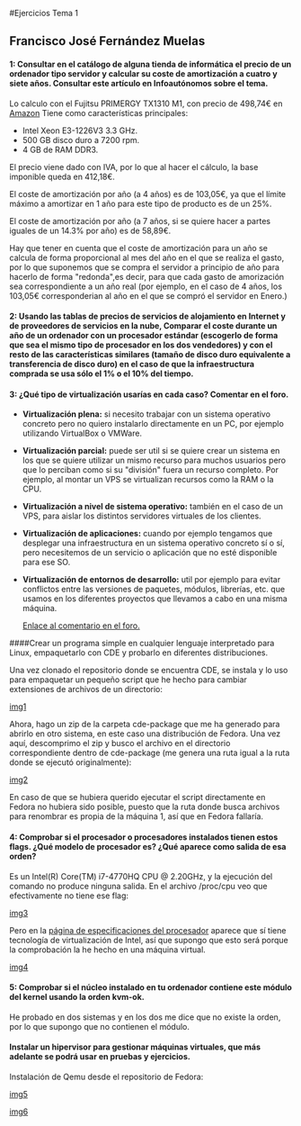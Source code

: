 #Ejercicios Tema 1
## Francisco José Fernández Muelas


#### 1: Consultar en el catálogo de alguna tienda de informática el precio de un ordenador tipo servidor y calcular su coste de amortización a cuatro y siete años. Consultar este artículo en Infoautónomos sobre el tema.

Lo calculo con el Fujitsu PRIMERGY TX1310 M1, con precio de 498,74€ en [Amazon](https://www.amazon.es/Fujitsu-PRIMERGY-TX1310-M1-E3-1226V3/dp/B00KDXRPCU/)
Tiene como características principales:

- Intel Xeon E3-1226V3 3.3 GHz.
- 500 GB disco duro a 7200 rpm.
- 4 GB de RAM DDR3.

El precio viene dado con IVA, por lo que al hacer el cálculo, la base imponible queda en 412,18€.

El coste de amortización por año (a 4 años) es de 103,05€, ya que el límite máximo a amortizar en 1 año para este tipo de producto es de un 25%.

El coste de amortización por año (a 7 años, si se quiere hacer a partes iguales de un 14.3% por año) es de 58,89€.

Hay que tener en cuenta que el coste de amortización para un año se calcula de forma proporcional al mes del año en el que se realiza el gasto, por lo que suponemos que se compra el servidor a principio de año para hacerlo de forma "redonda",es decir, para que cada gasto de amorización sea correspondiente a un año real (por ejemplo, en el caso de 4 años, los 103,05€ corresponderian al año en el que se compró el servidor en Enero.)

#### 2: Usando las tablas de precios de servicios de alojamiento en Internet y de proveedores de servicios en la nube, Comparar el coste durante un año de un ordenador con un procesador estándar (escogerlo de forma que sea el mismo tipo de procesador en los dos vendedores) y con el resto de las características similares (tamaño de disco duro equivalente a transferencia de disco duro) en el caso de que la infraestructura comprada se usa sólo el 1% o el 10% del tiempo.



#### 3: ¿Qué tipo de virtualización usarías en cada caso? Comentar en el foro.

- **Virtualización plena:** si necesito trabajar con un sistema operativo concreto pero no quiero instalarlo directamente en un PC, por ejemplo utilizando VirtualBox o VMWare.
- **Virtualización parcial:** puede ser util si se quiere crear un sistema en los que se quiere utilizar un mismo recurso para muchos usuarios pero que lo perciban como si su "división" fuera un recurso completo. Por ejemplo, al montar un VPS se virtualizan recursos como la RAM o la CPU.
-  **Virtualización a nivel de sistema operativo:** también en el caso de un VPS, para aislar los distintos servidores virtuales de los clientes.
- **Virtualización de aplicaciones:** cuando por ejemplo tengamos que desplegar una infraestructura en un sistema operativo concreto sí o sí, pero necesitemos de un servicio o aplicación que no esté disponible para ese SO.
- **Virtualización de entornos de desarrollo:** util por ejemplo para evitar conflictos entre las versiones de paquetes, módulos, librerías, etc. que usamos en los diferentes proyectos que llevamos a cabo en una misma máquina.

  [Enlace al comentario en el foro.](https://github.com/JJ/IV16-17/issues/1#issuecomment-251446492)

####Crear un programa simple en cualquier lenguaje interpretado para Linux, empaquetarlo con CDE y probarlo en diferentes distribuciones.

Una vez clonado el repositorio donde se encuentra CDE, se instala y lo uso para empaquetar un pequeño script que he hecho para cambiar extensiones de archivos de un directorio:

[img1](https://github.com/fjfernandez93/EjerciciosIV/blob/master/tema1/capturas/img1.png)

Ahora, hago un zip de la carpeta cde-package que me ha generado para abrirlo en otro sistema, en este caso una distribución de Fedora. Una vez aquí, descomprimo el zip y busco el archivo en el directorio correspondiente dentro de cde-package (me genera una ruta igual a la ruta donde se ejecutó originalmente):

[img2](https://github.com/fjfernandez93/EjerciciosIV/blob/master/tema1/capturas/img2.png)

En caso de que se hubiera querido ejecutar el script directamente en Fedora no hubiera sido posible, puesto que la ruta donde busca archivos para renombrar es propia de la máquina 1, así que en Fedora fallaría.


#### 4: Comprobar si el procesador o procesadores instalados tienen estos flags. ¿Qué modelo de procesador es? ¿Qué aparece como salida de esa orden?


Es un Intel(R) Core(TM) i7-4770HQ CPU @ 2.20GHz, y la ejecución del comando no produce ninguna salida. En el archivo /proc/cpu veo que efectivamente no tiene ese flag:


[img3](https://github.com/fjfernandez93/EjerciciosIV/blob/master/tema1/capturas/img3.png)

Pero en la [página de especificaciones del procesador](http://ark.intel.com/es-es/products/83505/Intel-Core-i7-4770HQ-Processor-6M-Cache-up-to-3_40-GHz) aparece que sí tiene tecnología de virtualización de Intel, así que supongo que esto será porque la comprobación la he hecho en una máquina virtual.

[img4](https://github.com/fjfernandez93/EjerciciosIV/blob/master/tema1/capturas/img4.png)

#### 5: Comprobar si el núcleo instalado en tu ordenador contiene este módulo del kernel usando la orden kvm-ok.

He probado en dos sistemas y en los dos me dice que no existe la orden, por lo que supongo que no contienen el módulo.

#### Instalar un hipervisor para gestionar máquinas virtuales, que más adelante se podrá usar en pruebas y ejercicios.

Instalación de Qemu desde el repositorio de Fedora:

[img5](https://github.com/fjfernandez93/EjerciciosIV/blob/master/tema1/capturas/img5.png)

[img6](https://github.com/fjfernandez93/EjerciciosIV/blob/master/tema1/capturas/img6.png)
